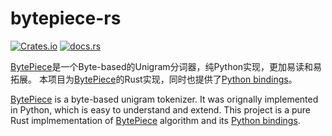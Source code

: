 # bytepiece-rs

[![Crates.io](https://img.shields.io/crates/v/bytepiece?style=for-the-badge)](https://crates.io/crates/bytepiece)
[![docs.rs](https://img.shields.io/docsrs/bytepiece/latest?style=for-the-badge)](https://docs.rs/bytepiece)

[BytePiece]是一个Byte-based的Unigram分词器，纯Python实现，更加易读和易拓展。
本项目为[BytePiece]的Rust实现，同时也提供了[Python bindings](./bytepiece-py)。

[BytePiece] is a byte-based unigram tokenizer. It was orignally implemented in Python, which is easy to understand and extend. 
This project is a pure Rust implmementation of [BytePiece] algorithm and its [Python bindings](./bytepiece-py).


[BytePiece]: https://github.com/bojone/bytepiece
